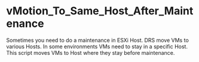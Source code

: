 # vMotion_To_Same_Host_After_Maintenance
Sometimes you need to do a maintenance in ESXi Host. DRS move VMs to various Hosts. In some environments VMs need to stay in a specific Host. This script moves VMs to Host where they stay before maintenance. 

